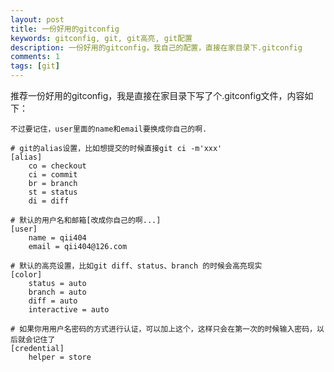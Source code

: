 ```yaml
---
layout: post
title: 一份好用的gitconfig
keywords: gitconfig, git, git高亮, git配置
description: 一份好用的gitconfig，我自己的配置，直接在家目录下.gitconfig
comments: 1
tags: [git]
---
```


推荐一份好用的gitconfig，我是直接在家目录下写了个.gitconfig文件，内容如下：

`不过要记住，user里面的name和email要换成你自己的啊.`

```
# git的alias设置，比如想提交的时候直接git ci -m'xxx'
[alias]
    co = checkout
    ci = commit
    br = branch
    st = status
    di = diff

# 默认的用户名和邮箱[改成你自己的啊...]
[user]
    name = qii404
    email = qii404@126.com

# 默认的高亮设置，比如git diff、status、branch 的时候会高亮现实
[color]
    status = auto
    branch = auto
    diff = auto
    interactive = auto

# 如果你用用户名密码的方式进行认证，可以加上这个，这样只会在第一次的时候输入密码，以后就会记住了
[credential]
    helper = store

```


